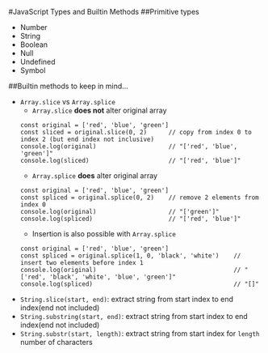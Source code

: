 #JavaScript Types and Builtin Methods
##Primitive types
* Number
* String
* Boolean
* Null
* Undefined
* Symbol

##Builtin methods to keep in mind...
* `Array.slice` vs `Array.splice`
  * `Array.slice` **does not** alter original array
  ```
  const original = ['red', 'blue', 'green']
  const sliced = original.slice(0, 2)      // copy from index 0 to index 2 (but end index not inclusive)
  console.log(original)                    // "['red', 'blue', 'green']"
  console.log(sliced)                      // "['red', 'blue']"
  ```
  * `Array.splice` **does** alter original array
  ```
  const original = ['red', 'blue', 'green']
  const spliced = original.splice(0, 2)    // remove 2 elements from index 0
  console.log(original)                    // "['green']"
  console.log(spliced)                     // "['red', 'blue']"
  ```
  * Insertion is also possible with `Array.splice`
  ```
  const original = ['red', 'blue', 'green']
  const spliced = original.splice(1, 0, 'black', 'white')    // insert two elements before index 1
  console.log(original)                                      // "['red', 'black', 'white', 'blue', 'green']"
  console.log(spliced)                                       // "[]"
  ```
* `String.slice(start, end)`: extract string from start index to end index(end not included)
* `String.substring(start, end)`: extract string from start index to end index(end not included)
* `String.substr(start, length)`: extract string from start index for `length` number of characters

